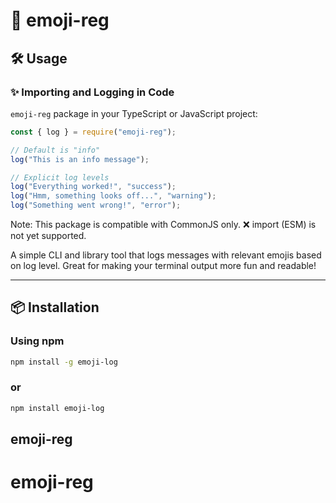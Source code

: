 # 🧾 emoji-reg
## 🛠️ Usage

### ✨ Importing and Logging in Code
`emoji-reg` package in your TypeScript or JavaScript project:

```ts
const { log } = require("emoji-reg");

// Default is "info"
log("This is an info message");

// Explicit log levels
log("Everything worked!", "success");
log("Hmm, something looks off...", "warning");
log("Something went wrong!", "error");
```
Note: 
This package is compatible with CommonJS only.
❌ import (ESM) is not yet supported.



A simple CLI and library tool that logs messages with relevant emojis based on log level. Great for making your terminal output more fun and readable!

---

## 📦 Installation

### Using npm

```bash
npm install -g emoji-log
```
### or 

```bash
npm install emoji-log
```

## emoji-reg
# emoji-reg

